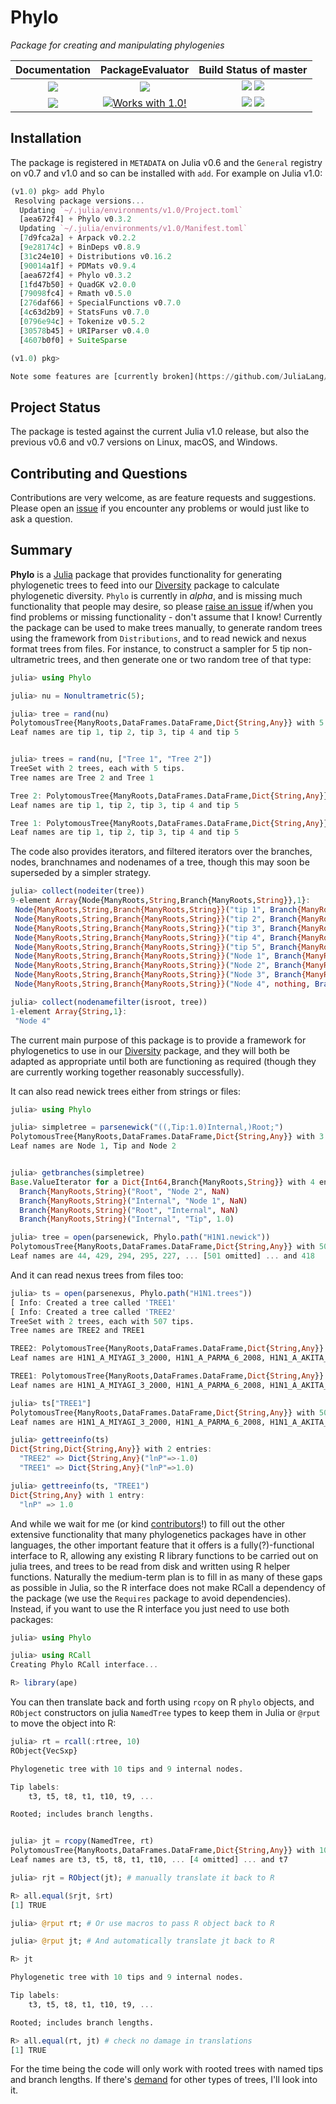 # Phylo

*Package for creating and manipulating phylogenies*

| **Documentation** | **PackageEvaluator** | **Build Status of master** |
|:-----------------:|:--------------------:|:--------------------------:|
| [![][docs-stable-img]][docs-stable-url] | [![][pkg-0.6-img]][pkg-0.6-url] | [![][travis-img]][travis-url] [![][appveyor-img]][appveyor-url] |
| [![][docs-latest-img]][docs-latest-url] | [![Works with 1.0!][pkg-1.0-img]][pkg-1.0-url] | [![][codecov-img]][codecov-url] [![][coveralls-img]][coveralls-url] |

## Installation

The package is registered in `METADATA` on Julia v0.6 and the `General`
registry on v0.7 and v1.0 and so can be installed with `add`. For example
on Julia v1.0:

```julia
(v1.0) pkg> add Phylo
 Resolving package versions...
  Updating `~/.julia/environments/v1.0/Project.toml`
  [aea672f4] + Phylo v0.3.2
  Updating `~/.julia/environments/v1.0/Manifest.toml`
  [7d9fca2a] + Arpack v0.2.2
  [9e28174c] + BinDeps v0.8.9
  [31c24e10] + Distributions v0.16.2
  [90014a1f] + PDMats v0.9.4
  [aea672f4] + Phylo v0.3.2
  [1fd47b50] + QuadGK v2.0.0
  [79098fc4] + Rmath v0.5.0
  [276daf66] + SpecialFunctions v0.7.0
  [4c63d2b9] + StatsFuns v0.7.0
  [0796e94c] + Tokenize v0.5.2
  [30578b45] + URIParser v0.4.0
  [4607b0f0] + SuiteSparse

(v1.0) pkg>

Note some features are [currently broken](https://github.com/JuliaLang/julia/issues/30612#issuecomment-452068910) on the binary release of Julia v1.0.3 for linux. Unfortunately, this appears to be a bug in the Julia release. The current workarounds are to remain on Julia v1.0.2 or to use the Julia v1.1.0-rc1 release candidate (found [here](https://julialang.org/downloads/)).
```

## Project Status

The package is tested against the current Julia v1.0 release, but also
the previous v0.6 and v0.7 versions on Linux, macOS, and Windows.

## Contributing and Questions

Contributions are very welcome, as are feature requests and suggestions.
Please open an [issue][issues-url] if you encounter any problems or would
just like to ask a question.

## Summary

**Phylo** is a [Julia](http://www.julialang.org) package that provides
functionality for generating phylogenetic trees to feed into our
[Diversity][diversity-url] package to calculate phylogenetic
diversity. `Phylo` is currently in *alpha*, and is missing much
functionality that people may desire, so please
[raise an issue][issues-url] if/when you find problems or missing
functionality - don't assume that I know! Currently the package can
be used to make trees manually, to generate random trees using the
framework from `Distributions`, and to read newick and nexus format
trees from files. For instance, to construct a sampler for 5 tip
non-ultrametric trees, and then generate one or two random tree of
that type:

```julia
julia> using Phylo

julia> nu = Nonultrametric(5);

julia> tree = rand(nu)
PolytomousTree{ManyRoots,DataFrames.DataFrame,Dict{String,Any}} with 5 tips, 9 nodes and 8 branches.
Leaf names are tip 1, tip 2, tip 3, tip 4 and tip 5


julia> trees = rand(nu, ["Tree 1", "Tree 2"])
TreeSet with 2 trees, each with 5 tips.
Tree names are Tree 2 and Tree 1

Tree 2: PolytomousTree{ManyRoots,DataFrames.DataFrame,Dict{String,Any}} with 5 tips, 9 nodes and 8 branches.
Leaf names are tip 1, tip 2, tip 3, tip 4 and tip 5

Tree 1: PolytomousTree{ManyRoots,DataFrames.DataFrame,Dict{String,Any}} with 5 tips, 9 nodes and 8 branches.
Leaf names are tip 1, tip 2, tip 3, tip 4 and tip 5
```

The code also provides iterators, and filtered iterators over the branches,
nodes, branchnames and nodenames of a tree, though this may soon be superseded
by a simpler strategy.

```julia
julia> collect(nodeiter(tree))
9-element Array{Node{ManyRoots,String,Branch{ManyRoots,String}},1}:
 Node{ManyRoots,String,Branch{ManyRoots,String}}("tip 1", Branch{ManyRoots,String}(7, "Node 4", "tip 1", 1.1281538707050067), Branch{ManyRoots,String}[])
 Node{ManyRoots,String,Branch{ManyRoots,String}}("tip 2", Branch{ManyRoots,String}(1, "Node 1", "tip 2", 1.4283209045962866), Branch{ManyRoots,String}[])
 Node{ManyRoots,String,Branch{ManyRoots,String}}("tip 3", Branch{ManyRoots,String}(4, "Node 2", "tip 3", 0.6551342237894014), Branch{ManyRoots,String}[])
 Node{ManyRoots,String,Branch{ManyRoots,String}}("tip 4", Branch{ManyRoots,String}(2, "Node 1", "tip 4", 0.0029623552238387534), Branch{ManyRoots,String}[])
 Node{ManyRoots,String,Branch{ManyRoots,String}}("tip 5", Branch{ManyRoots,String}(3, "Node 2", "tip 5", 0.25029135145968845), Branch{ManyRoots,String}[])
 Node{ManyRoots,String,Branch{ManyRoots,String}}("Node 1", Branch{ManyRoots,String}(5, "Node 3", "Node 1", 0.3763450182758717), Branch{ManyRoots,String}[Branch{ManyRoots,String}(1, "Node 1", "tip 2", 1.42832), Branch{ManyRoots,String}(2, "Node 1", "tip 4", 0.00296236)])
 Node{ManyRoots,String,Branch{ManyRoots,String}}("Node 2", Branch{ManyRoots,String}(6, "Node 3", "Node 2", 0.20796611994615047), Branch{ManyRoots,String}[Branch{ManyRoots,String}(3, "Node 2", "tip 5", 0.250291), Branch{ManyRoots,String}(4, "Node 2", "tip 3", 0.655134)])
 Node{ManyRoots,String,Branch{ManyRoots,String}}("Node 3", Branch{ManyRoots,String}(8, "Node 4", "Node 3", 3.5927792827310996), Branch{ManyRoots,String}[Branch{ManyRoots,String}(5, "Node 3", "Node 1", 0.376345), Branch{ManyRoots,String}(6, "Node 3", "Node 2", 0.207966)])
 Node{ManyRoots,String,Branch{ManyRoots,String}}("Node 4", nothing, Branch{ManyRoots,String}[Branch{ManyRoots,String}(7, "Node 4", "tip 1", 1.12815), Branch{ManyRoots,String}(8, "Node 4", "Node 3", 3.59278)])

julia> collect(nodenamefilter(isroot, tree))
1-element Array{String,1}:
 "Node 4"
 ```

The current main purpose of this package is to provide a framework for
phylogenetics to use in our [Diversity][diversity-url] package, and
they will both be adapted as appropriate until both are functioning as
required (though they are currently working together reasonably successfully).

It can also read newick trees either from
strings or files:

```julia
julia> using Phylo

julia> simpletree = parsenewick("((,Tip:1.0)Internal,)Root;")
PolytomousTree{ManyRoots,DataFrames.DataFrame,Dict{String,Any}} with 3 tips, 5 nodes and 4 branches.
Leaf names are Node 1, Tip and Node 2


julia> getbranches(simpletree)
Base.ValueIterator for a Dict{Int64,Branch{ManyRoots,String}} with 4 entries. Values:
  Branch{ManyRoots,String}("Root", "Node 2", NaN)
  Branch{ManyRoots,String}("Internal", "Node 1", NaN)
  Branch{ManyRoots,String}("Root", "Internal", NaN)
  Branch{ManyRoots,String}("Internal", "Tip", 1.0)

julia> tree = open(parsenewick, Phylo.path("H1N1.newick"))
PolytomousTree{ManyRoots,DataFrames.DataFrame,Dict{String,Any}} with 507 tips, 1013 nodes and 1012 branches.
Leaf names are 44, 429, 294, 295, 227, ... [501 omitted] ... and 418
```
And it can read nexus trees from files too:

```julia
julia> ts = open(parsenexus, Phylo.path("H1N1.trees"))
[ Info: Created a tree called 'TREE1'
[ Info: Created a tree called 'TREE2'
TreeSet with 2 trees, each with 507 tips.
Tree names are TREE2 and TREE1

TREE2: PolytomousTree{ManyRoots,DataFrames.DataFrame,Dict{String,Any}} with 507 tips, 1013 nodes and 1012 branches.
Leaf names are H1N1_A_MIYAGI_3_2000, H1N1_A_PARMA_6_2008, H1N1_A_AKITA_86_2002, H1N1_A_DAKAR_14_1997, H1N1_A_EGYPT_84_2001, ... [501 omitted] ... and H1N1_A_HONGKONG_2070_1999

TREE1: PolytomousTree{ManyRoots,DataFrames.DataFrame,Dict{String,Any}} with 507 tips, 1013 nodes and 1012 branches.
Leaf names are H1N1_A_MIYAGI_3_2000, H1N1_A_PARMA_6_2008, H1N1_A_AKITA_86_2002, H1N1_A_DAKAR_14_1997, H1N1_A_EGYPT_84_2001, ... [501 omitted] ... and H1N1_A_HONGKONG_2070_1999

julia> ts["TREE1"]
PolytomousTree{ManyRoots,DataFrames.DataFrame,Dict{String,Any}} with 507 tips, 1013 nodes and 1012 branches.
Leaf names are H1N1_A_MIYAGI_3_2000, H1N1_A_PARMA_6_2008, H1N1_A_AKITA_86_2002, H1N1_A_DAKAR_14_1997, H1N1_A_EGYPT_84_2001, ... [501 omitted] ... and H1N1_A_HONGKONG_2070_1999

julia> gettreeinfo(ts)
Dict{String,Dict{String,Any}} with 2 entries:
  "TREE2" => Dict{String,Any}("lnP"=>-1.0)
  "TREE1" => Dict{String,Any}("lnP"=>1.0)

julia> gettreeinfo(ts, "TREE1")
Dict{String,Any} with 1 entry:
  "lnP" => 1.0
```

And while we wait for me (or kind [contributors][pr-url]!) to fill out
the other extensive functionality that many phylogenetics packages
have in other languages, the other important feature that it offers is
a fully(?)-functional interface to R, allowing any existing R library
functions to be carried out on julia trees, and trees to be read from
disk and written using R helper functions. Naturally the medium-term
plan is to fill in as many of these gaps as possible in Julia, so the R interface does not make RCall a dependency of the package (we use the
`Requires` package to avoid dependencies). Instead, if you want to use
the R interface you just need to use both packages:

```julia
julia> using Phylo

julia> using RCall
Creating Phylo RCall interface...

R> library(ape)
```

You can then translate back and forth using `rcopy` on
R `phylo` objects, and `RObject` constructors on julia `NamedTree`
types to keep them in Julia or `@rput` to move the object into R:

```julia
julia> rt = rcall(:rtree, 10)
RObject{VecSxp}

Phylogenetic tree with 10 tips and 9 internal nodes.

Tip labels:
	t3, t5, t8, t1, t10, t9, ...

Rooted; includes branch lengths.


julia> jt = rcopy(NamedTree, rt)
PolytomousTree{ManyRoots,DataFrames.DataFrame,Dict{String,Any}} with 10 tips, 19 nodes and 18 branches.
Leaf names are t3, t5, t8, t1, t10, ... [4 omitted] ... and t7

julia> rjt = RObject(jt); # manually translate it back to R

R> all.equal($rjt, $rt)
[1] TRUE

julia> @rput rt; # Or use macros to pass R object back to R

julia> @rput jt; # And automatically translate jt back to R

R> jt

Phylogenetic tree with 10 tips and 9 internal nodes.

Tip labels:
	t3, t5, t8, t1, t10, t9, ...

Rooted; includes branch lengths.

R> all.equal(rt, jt) # check no damage in translations
[1] TRUE
```

For the time being the code will only work with rooted trees
with named tips and branch lengths. If there's [demand][issues-url]
for other types of trees, I'll look into it.

[docs-latest-img]: https://img.shields.io/badge/docs-latest-blue.svg
[docs-latest-url]: https://richardreeve.github.io/Phylo.jl/latest

[docs-stable-img]: https://img.shields.io/badge/docs-stable-blue.svg
[docs-stable-url]: https://richardreeve.github.io/Phylo.jl/stable

[travis-img]: https://travis-ci.org/richardreeve/Phylo.jl.svg?branch=master
[travis-url]: https://travis-ci.org/richardreeve/Phylo.jl?branch=master

[appveyor-img]: https://ci.appveyor.com/api/projects/status/github/richardreeve/Phylo.jl?svg=true&branch=master
[appveyor-url]: https://ci.appveyor.com/project/richardreeve/phylo-jl/branch/master

[coveralls-img]: https://img.shields.io/coveralls/richardreeve/Phylo.jl.svg
[coveralls-url]: https://coveralls.io/r/richardreeve/Phylo.jl?branch=master

[codecov-img]: https://codecov.io/gh/richardreeve/Phylo.jl/branch/master/graph/badge.svg
[codecov-url]: https://codecov.io/gh/richardreeve/Phylo.jl

[pkg-0.6-img]: http://pkg.julialang.org/badges/Phylo_0.6.svg
[pkg-0.6-url]: http://pkg.julialang.org/?pkg=Phylo&ver=0.6

[pkg-1.0-img]: http://pkg.julialang.org/badges/Phylo_1.0.svg
[pkg-1.0-url]: http://pkg.julialang.org/?pkg=Phylo&ver=1.0

[issues-url]: https://github.com/richardreeve/Phylo.jl/issues
[pr-url]: https://github.com/richardreeve/Phylo.jl/pulls
[diversity-url]: https://github.com/richardreeve/Diversity.jl/
